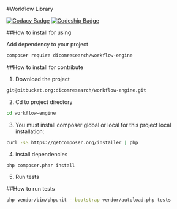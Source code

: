 #Workflow Library


[![Codacy Badge](https://www.codacy.com/project/badge/9d8661680f414a429872bc386eda2880)](https://www.codacy.com/app/bukharovSI/workflow-engine)
[![Codeship Badge](https://codeship.com/projects/6b7255f0-0262-0133-f681-72f0e170e2d1/status?branch=master)](https://codeship.com/projects/88922)

##How to install for using

Add dependency to your project

```bash
composer require dicomresearch/workflow-engine
```

##How to install for contribute

1) Download the project

```bash
git@bitbucket.org:dicomresearch/workflow-engine.git
```

2) Cd to project directory

```bash
cd workflow-engine
```

3) You must install composer global or local for this project
local installation:

```bash
curl -sS https://getcomposer.org/installer | php
```

4) install dependencies

```bash
php composer.phar install
```

5) Run tests

##How to run tests

```bash
php vendor/bin/phpunit --bootstrap vendor/autoload.php tests
```